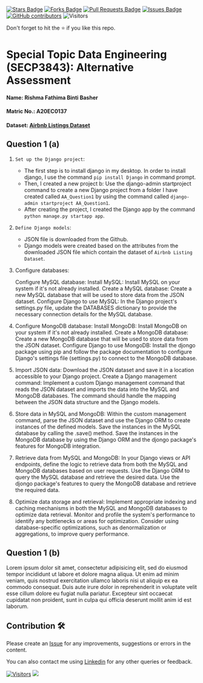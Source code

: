 <a href="https://github.com/drshahizan/SECP3843/stargazers"><img src="https://img.shields.io/github/stars/drshahizan/SECP3843" alt="Stars Badge"/></a>
<a href="https://github.com/drshahizan/SECP3843/network/members"><img src="https://img.shields.io/github/forks/drshahizan/SECP3843" alt="Forks Badge"/></a>
<a href="https://github.com/drshahizan/SECP3843/pulls"><img src="https://img.shields.io/github/issues-pr/drshahizan/SECP3843" alt="Pull Requests Badge"/></a>
<a href="https://github.com/drshahizan/SECP3843/issues"><img src="https://img.shields.io/github/issues/drshahizan/SECP3843" alt="Issues Badge"/></a>
<a href="https://github.com/drshahizan/SECP3843/graphs/contributors"><img alt="GitHub contributors" src="https://img.shields.io/github/contributors/drshahizan/SECP3843?color=2b9348"></a>
![Visitors](https://api.visitorbadge.io/api/visitors?path=https%3A%2F%2Fgithub.com%2Fdrshahizan%2FSECP3843&labelColor=%23d9e3f0&countColor=%23697689&style=flat)


Don't forget to hit the :star: if you like this repo.

# Special Topic Data Engineering (SECP3843): Alternative Assessment

#### Name: Rishma Fathima Binti Basher
#### Matric No.: A20EC0137
#### Dataset: [Airbnb Listings Dataset](https://github.com/drshahizan/dataset/tree/c8e9f4a7cbdb0c1b78ca2c73915ff56ceeb50e70/mongodb/05-airbnb)

## Question 1 (a)
   1. ``Set up the Django project``:
      </br>
        - The first step is to install django in my desktop. In order to install django, I use the command  ``pip install Django`` in command prompt.
        - Then, I created a new project b: Use the django-admin startproject command to create a new Django project from a folder I have created called ``AA_Question1``           by using the command called ``django-admin startproject AA_Question1``.
        - After creating the project, I created the Django app by the command ``python manage.py startapp app``.
          
  2. ``Define Django models``:
        - JSON file is downloaded from the Github.
        - Django models were created based on the attributes from the downloaded JSON file which contain the dataset of ``Airbnb Listing Dataset``.
      

  4. Configure databases:

        Configure MySQL database:
            Install MySQL: Install MySQL on your system if it's not already installed.
            Create a MySQL database: Create a new MySQL database that will be used to store data from the JSON dataset.
            Configure Django to use MySQL: In the Django project's settings.py file, update the DATABASES dictionary to provide the necessary connection details for the             MySQL database.

  5. Configure MongoDB database:
            Install MongoDB: Install MongoDB on your system if it's not already installed.
            Create a MongoDB database: Create a new MongoDB database that will be used to store data from the JSON dataset.
            Configure Django to use MongoDB: Install the djongo package using pip and follow the package documentation to configure Django's settings file (settings.py)             to connect to the MongoDB database.

  6. Import JSON data:
        Download the JSON dataset and save it in a location accessible to your Django project.
        Create a Django management command: Implement a custom Django management command that reads the JSON dataset and imports the data into the MySQL and MongoDB             databases. The command should handle the mapping between the JSON data structure and the Django models.

  7. Store data in MySQL and MongoDB:
        Within the custom management command, parse the JSON dataset and use the Django ORM to create instances of the defined models.
        Save the instances in the MySQL database by calling the .save() method.
        Save the instances in the MongoDB database by using the Django ORM and the djongo package's features for MongoDB integration.

   8. Retrieve data from MySQL and MongoDB:
        In your Django views or API endpoints, define the logic to retrieve data from both the MySQL and MongoDB databases based on user requests.
        Use the Django ORM to query the MySQL database and retrieve the desired data.
        Use the djongo package's features to query the MongoDB database and retrieve the required data.

  9.  Optimize data storage and retrieval:
        Implement appropriate indexing and caching mechanisms in both the MySQL and MongoDB databases to optimize data retrieval.
        Monitor and profile the system's performance to identify any bottlenecks or areas for optimization.
        Consider using database-specific optimizations, such as denormalization or aggregations, to improve query performance.

## Question 1 (b)
Lorem ipsum dolor sit amet, consectetur adipisicing elit, sed do eiusmod tempor incididunt ut labore et dolore magna aliqua. Ut enim ad minim veniam, quis nostrud exercitation ullamco laboris nisi ut aliquip ex ea commodo consequat. Duis aute irure dolor in reprehenderit in voluptate velit esse cillum dolore eu fugiat nulla pariatur. Excepteur sint occaecat cupidatat non proident, sunt in culpa qui officia deserunt mollit anim id est laborum.





## Contribution 🛠️
Please create an [Issue](https://github.com/drshahizan/special-topic-data-engineering/issues) for any improvements, suggestions or errors in the content.

You can also contact me using [Linkedin](https://www.linkedin.com/in/drshahizan/) for any other queries or feedback.

[![Visitors](https://api.visitorbadge.io/api/visitors?path=https%3A%2F%2Fgithub.com%2Fdrshahizan&labelColor=%23697689&countColor=%23555555&style=plastic)](https://visitorbadge.io/status?path=https%3A%2F%2Fgithub.com%2Fdrshahizan)
![](https://hit.yhype.me/github/profile?user_id=81284918)

